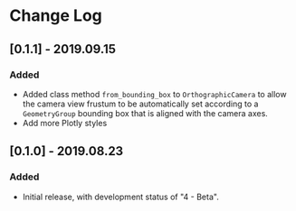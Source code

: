 # Change Log

## [0.1.1] - 2019.09.15

### Added

- Added class method `from_bounding_box` to `OrthographicCamera` to allow the camera view frustum to be automatically set according to a `GeometryGroup` bounding box that is aligned with the camera axes.
- Add more Plotly styles

## [0.1.0] - 2019.08.23

### Added

- Initial release, with development status of "4 - Beta".
